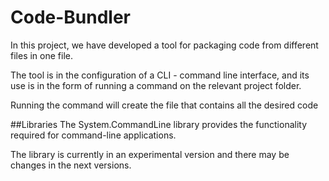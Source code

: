 ﻿# Code-Bundler
 
In this project, we have developed a tool for packaging code from different files in one file.

The tool is in the configuration of a CLI - command line interface, and its use is in the form of running a command on the relevant project folder.

Running the command will create the file that contains all the desired code

##Libraries
The System.CommandLine library provides the functionality required for command-line applications.

The library is currently in an experimental version and there may be changes in the next versions.
